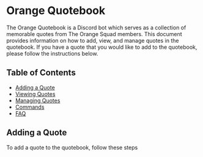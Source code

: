 # Orange Quotebook

The Orange Quotebook is a Discord bot which serves as a collection of memorable quotes from The Orange Squad members. This document provides information on how to add, view, and manage quotes in the quotebook. If you have a quote that you would like to add to the quotebook, please follow the instructions below.

## Table of Contents

- [Adding a Quote](#adding-a-quote)
- [Viewing Quotes](#viewing-quotes)
- [Managing Quotes](#managing-quotes)
- [Commands](#commands)
- [FAQ](#faq)

## Adding a Quote

To add a quote to the quotebook, follow these steps